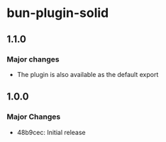 # bun-plugin-solid

## 1.1.0

### Major changes

- The plugin is also available as the default export

## 1.0.0

### Major Changes

- 48b9cec: Initial release
